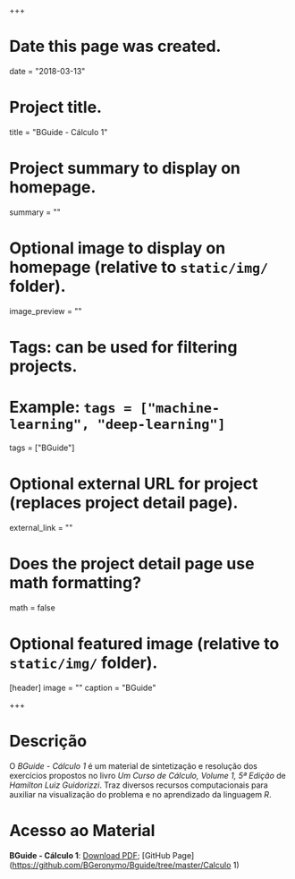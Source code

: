 +++
# Date this page was created.
date = "2018-03-13"

# Project title.
title = "BGuide - Cálculo 1"

# Project summary to display on homepage.
summary = ""

# Optional image to display on homepage (relative to `static/img/` folder).
image_preview = ""

# Tags: can be used for filtering projects.
# Example: `tags = ["machine-learning", "deep-learning"]`
tags = ["BGuide"]

# Optional external URL for project (replaces project detail page).
external_link = ""

# Does the project detail page use math formatting?
math = false

# Optional featured image (relative to `static/img/` folder).
[header]
image = ""
caption = "BGuide"

+++

# Descrição
O *BGuide - Cálculo 1* é um material de sintetização e resolução dos exercícios
propostos no livro *Um Curso de Cálculo, Volume 1, 5ª Edição* de *Hamilton Luiz
Guidorizzi*. Traz diversos recursos computacionais para auxiliar na visualização
do problema e no aprendizado da linguagem *R*.

# Acesso ao Material
**BGuide - Cálculo 1**: [Download PDF](https://github.com/BGeronymo/BGuide/raw/master/Calculo%201/_book/Calculo-1.pdf); [GitHub Page](https://github.com/BGeronymo/Bguide/tree/master/Calculo 1)
